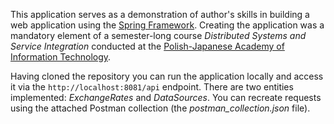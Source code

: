 This application serves as a demonstration of author's skills in building a web
application using the [Spring Framework](https://spring.io/). Creating the application
was a mandatory element of a semester-long course _Distributed Systems and Service Integration_
conducted at the [Polish-Japanese Academy of Information Technology](https://www.pja.edu.pl/en/).

Having cloned the repository you can run the application locally and access it
via the `http://localhost:8081/api` endpoint.
There are two entities implemented: *ExchangeRates* and *DataSources*. You can
recreate requests using the attached Postman collection (the _postman_collection.json_ file).